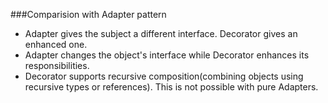 ###Comparision with Adapter pattern
- Adapter gives the subject a different interface. Decorator gives an enhanced one.
- Adapter changes the object's interface while Decorator enhances its responsibilities.
- Decorator supports recursive composition(combining objects using recursive types or references). 
This is not possible with pure Adapters.

